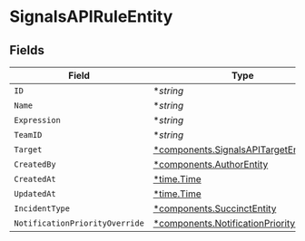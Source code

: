# SignalsAPIRuleEntity


## Fields

| Field                                                                                               | Type                                                                                                | Required                                                                                            | Description                                                                                         |
| --------------------------------------------------------------------------------------------------- | --------------------------------------------------------------------------------------------------- | --------------------------------------------------------------------------------------------------- | --------------------------------------------------------------------------------------------------- |
| `ID`                                                                                                | **string*                                                                                           | :heavy_minus_sign:                                                                                  | N/A                                                                                                 |
| `Name`                                                                                              | **string*                                                                                           | :heavy_minus_sign:                                                                                  | N/A                                                                                                 |
| `Expression`                                                                                        | **string*                                                                                           | :heavy_minus_sign:                                                                                  | N/A                                                                                                 |
| `TeamID`                                                                                            | **string*                                                                                           | :heavy_minus_sign:                                                                                  | N/A                                                                                                 |
| `Target`                                                                                            | [*components.SignalsAPITargetEntity](../../models/components/signalsapitargetentity.md)             | :heavy_minus_sign:                                                                                  | N/A                                                                                                 |
| `CreatedBy`                                                                                         | [*components.AuthorEntity](../../models/components/authorentity.md)                                 | :heavy_minus_sign:                                                                                  | N/A                                                                                                 |
| `CreatedAt`                                                                                         | [*time.Time](https://pkg.go.dev/time#Time)                                                          | :heavy_minus_sign:                                                                                  | N/A                                                                                                 |
| `UpdatedAt`                                                                                         | [*time.Time](https://pkg.go.dev/time#Time)                                                          | :heavy_minus_sign:                                                                                  | N/A                                                                                                 |
| `IncidentType`                                                                                      | [*components.SuccinctEntity](../../models/components/succinctentity.md)                             | :heavy_minus_sign:                                                                                  | N/A                                                                                                 |
| `NotificationPriorityOverride`                                                                      | [*components.NotificationPriorityOverride](../../models/components/notificationpriorityoverride.md) | :heavy_minus_sign:                                                                                  | N/A                                                                                                 |